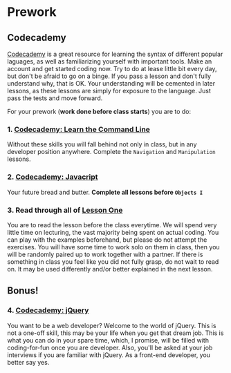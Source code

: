 # Prework

## Codecademy
[Codecademy](https://www.codecademy.com/) is a great resource for learning the syntax of different popular laguages, as well as familiarizing yourself with important tools. Make an account and get started coding now. Try to do at lease little bit every day, but don't be afraid to go on a binge. If you pass a lesson and don't fully understand why, that is OK. Your understanding will be cemented in later lessons, as these lessons are simply for exposure to the language. Just pass the tests and move forward.

For your prework (**work done before class starts**) you are to do:

### 1. [Codecademy: Learn the Command Line](https://www.codecademy.com/courses/learn-the-command-line)
Without these skills you will fall behind not only in class, but in any developer position anywhere. Complete the
`Navigation` and `Manipulation` lessons.

### 2. [Codecademy: Javacript](https://www.codecademy.com/tracks/javascript)
Your future bread and butter. **Complete all lessons before `Objects I`**

### 3. Read through all of [Lesson One](https://github.com/AustinCodingAcademy/HTMLIntermediateSection2/blob/master/LessonOne.md)
You are to read the lesson before the class everytime. We will spend very little time on lecturing, the vast majority being spent on actual coding. You can play with the examples beforehand, but please do not attempt the exercises. You will have some time to work solo on them in class, then you will be randomly paired up to work together with a partner. If there is something in class you feel like you did not fully grasp, do not wait to read on. It may be used differently and/or better explained in the next lesson.

## Bonus!
### 4. [Codecademy: jQuery](https://www.codecademy.com/tracks/jquery)
You want to be a web developer? Welcome to the world of jQuery. This is not a one-off skill, this may be your life when you get that dream job. This is what you can do in your spare time, which, I promise, will be filled with coding-for-fun once you are developer. Also, you'll be asked at your job interviews if you are familiar with jQuery. As a front-end developer, you better say yes.

